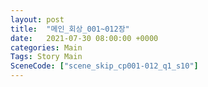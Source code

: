```yaml
---
layout: post
title:  "메인_회상_001~012장"
date:   2021-07-30 08:00:00 +0000
categories: Main
Tags: Story Main
SceneCode: ["scene_skip_cp001-012_q1_s10"]
---
```

